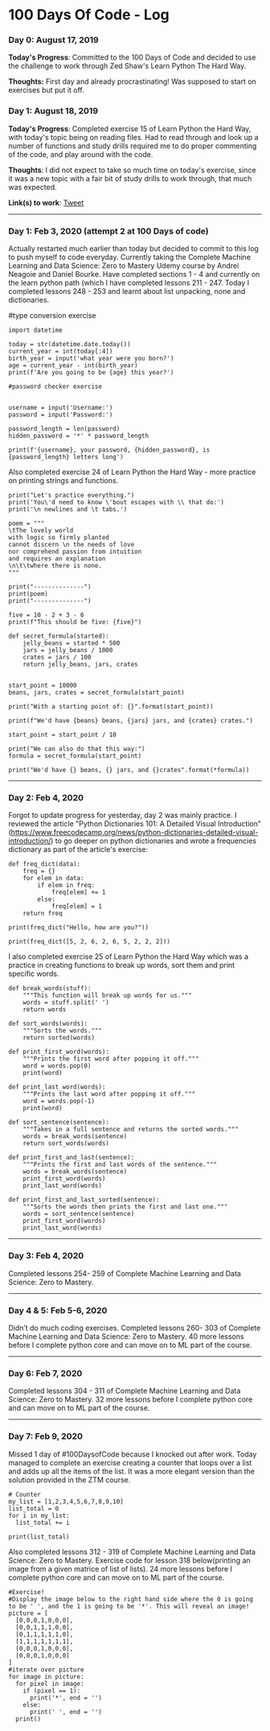 # 100 Days Of Code - Log

### Day 0: August 17, 2019

**Today's Progress**: Committed to the 100 Days of Code and decided to use the challenge to work through Zed Shaw's Learn Python The Hard Way.

**Thoughts:** First day and already procrastinating! Was supposed to start on exercises but put it off.

### Day 1: August 18, 2019

**Today's Progress**: Completed exercise 15 of Learn Python the Hard Way, with today's topic being on reading files. Had to read through and look up a number of functions and study drills required me to do proper commenting of the code, and play around with the code.

**Thoughts**: I did not expect to take so much time on today's exercise, since it was a new topic with a fair bit of study drills to work through, that much was expected.

**Link(s) to work**: [Tweet](https://twitter.com/HeyMadifz/status/1162918920459702272?s=20)

-----------------------------

### Day 1: Feb 3, 2020 (attempt 2 at 100 Days of code)

Actually restarted much earlier than today but decided to commit to this log to push myself to code everyday. Currently taking the Complete Machine Learning and Data Science: Zero to Mastery Udemy course by Andrei Neagoie and Daniel Bourke. Have completed sections 1 - 4 and currently on the learn python path (which I have completed lessons 211 - 247. Today I completed lessons 248 - 253 and learnt about list unpacking, none and dictionaries.

#type conversion exercise

```
import datetime

today = str(datetime.date.today())
current_year = int(today[:4])
birth_year = input('what year were you born?')
age = current_year - int(birth_year)
print(f'Are you going to be {age} this year?')

#password checker exercise


username = input('Username:')
password = input('Password:')

password_length = len(password)
hidden_password = '*' * password_length

print(f'{username}, your password, {hidden_password}, is {password_length} letters long')
```

Also completed exercise 24 of Learn Python the Hard Way - more practice on printing strings and functions.

```
print("Let's practice everything.")
print('You\'d need to know \'bout escapes with \\ that do:')
print('\n newlines and \t tabs.')

poem = """
\tThe lovely world
with logic so firmly planted
cannot discern \n the needs of love
nor comprehend passion from intuition
and requires an explanation
\n\t\twhere there is none.
"""

print("--------------")
print(poem)
print("--------------")
```
```
five = 10 - 2 + 3 - 6
print(f"This should be five: {five}")
```
```
def secret_formula(started):
    jelly_beans = started * 500
    jars = jelly_beans / 1000
    crates = jars / 100
    return jelly_beans, jars, crates


start_point = 10000
beans, jars, crates = secret_formula(start_point)

print("With a starting point of: {}".format(start_point))

print(f"We'd have {beans} beans, {jars} jars, and {crates} crates.")

start_point = start_point / 10

print("We can also do that this way:")
formula = secret_formula(start_point)

print("We'd have {} beans, {} jars, and {}crates".format(*formula))
```

----------------

### Day 2: Feb 4, 2020

Forgot to update progress for yesterday, day 2 was mainly practice. I reviewed the article "Python Dictionaries 101: A Detailed Visual Introduction" (https://www.freecodecamp.org/news/python-dictionaries-detailed-visual-introduction/) to go deeper on python dictionaries and wrote a frequencies dictionary as part of the article's exercise:

```
def freq_dict(data):
    freq = {}
    for elem in data:
        if elem in freq:
            freq[elem] += 1
        else:
            freq[elem] = 1
    return freq

print(freq_dict("Hello, how are you?"))

print(freq_dict([5, 2, 6, 2, 6, 5, 2, 2, 2]))
```

I also completed exercise 25 of Learn Python the Hard Way which was a practice in creating functions to break up words, sort them and print specific words.

```
def break_words(stuff):
    """This function will break up words for us."""
    words = stuff.split(' ')
    return words

def sort_words(words):
    """Sorts the words."""
    return sorted(words)

def print_first_word(words):
    """Prints the first word after popping it off."""
    word = words.pop(0)
    print(word)

def print_last_word(words):
    """Prints the last word after popping it off."""
    word = words.pop(-1)
    print(word)

def sort_sentence(sentence):
    """Takes in a full sentence and returns the sorted words."""
    words = break_words(sentence)
    return sort_words(words)

def print_first_and_last(sentence):
    """Prints the first and last words of the sentence."""
    words = break_words(sentence)
    print_first_word(words)
    print_last_word(words)

def print_first_and_last_sorted(sentence):
    """Sorts the words then prints the first and last one."""
    words = sort_sentence(sentence)
    print_first_word(words)
    print_last_word(words)
```

-----------------------------

### Day 3: Feb 4, 2020

Completed lessons 254- 259 of Complete Machine Learning and Data Science: Zero to Mastery.

-----------------------------

### Day 4 & 5: Feb 5-6, 2020 

Didn’t do much coding exercises. Completed lessons 260- 303 of Complete Machine Learning and Data Science: Zero to Mastery. 40 more lessons before I complete python core and can move on to ML part of the course.

-----------------------------

### Day 6: Feb 7, 2020
Completed lessons 304 - 311 of Complete Machine Learning and Data Science: Zero to Mastery. 32 more lessons before I complete python core and can move on to ML part of the course.

-----------------------------

### Day 7: Feb 9, 2020

Missed 1 day of #100DaysofCode because I knocked out after work. Today managed to complete an exercise creating a counter that loops over a list and adds up all the items of the list. It was a more elegant version than the solution provided in the ZTM course.

```
# Counter
my_list = [1,2,3,4,5,6,7,8,9,10]
list_total = 0
for i in my_list:
  list_total += i

print(list_total) 
```
Also completed lessons 312 - 319 of Complete Machine Learning and Data Science: Zero to Mastery. Exercise code for lesson 318 below(printing an image from a given matrice of list of lists). 24 more lessons before I complete python core and can move on to ML part of the course. 

```
#Exercise!
#Display the image below to the right hand side where the 0 is going to be ' ', and the 1 is going to be '*'. This will reveal an image!
picture = [
  [0,0,0,1,0,0,0],
  [0,0,1,1,1,0,0],
  [0,1,1,1,1,1,0],
  [1,1,1,1,1,1,1],
  [0,0,0,1,0,0,0],
  [0,0,0,1,0,0,0]
]
#iterate over picture
for image in picture:
  for pixel in image:
    if (pixel == 1):
      print('*', end = '')
    else:
      print(' ', end = '')
  print()
```
